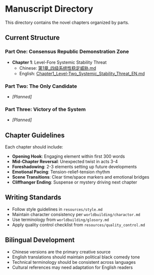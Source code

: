 # Manuscript Directory

This directory contains the novel chapters organized by parts.

## Current Structure

### Part One: Consensus Republic Demonstration Zone
- **Chapter 1**: Level-Fore Systemic Stability Threat
  - Chinese: [第1章_四级系统性稳定威胁.md](第一部分_协商共和国示范区/第1章_四级系统性稳定威胁.md)
  - English: [Chapter1_Level-Two_Systemic_Stability_Threat_EN.md](第一部分_协商共和国示范区/Chapter1_Level-Two_Systemic_Stability_Threat_EN.md)

### Part Two: The Only Candidate
- *[Planned]*

### Part Three: Victory of the System
- *[Planned]*

## Chapter Guidelines

Each chapter should include:
- **Opening Hook**: Engaging element within first 300 words
- **Mid-Chapter Reversal**: Unexpected twist in acts 3-4
- **Foreshadowing**: 2-3 elements setting up future developments
- **Emotional Pacing**: Tension-relief-tension rhythm
- **Scene Transitions**: Clear time/space markers and emotional bridges
- **Cliffhanger Ending**: Suspense or mystery driving next chapter

## Writing Standards

- Follow style guidelines in `resources/style.md`
- Maintain character consistency per `worldbuilding/charactor.md`
- Use terminology from `worldbuilding/glosory.md`
- Apply quality control checklist from `resources/quality_control.md`

## Bilingual Development

- Chinese versions are the primary creative source
- English translations should maintain political black comedy tone
- Technical terminology should be consistent across languages
- Cultural references may need adaptation for English readers